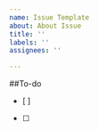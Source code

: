 ```yaml
---
name: Issue Template
about: About Issue
title: ''
labels: ''
assignees: ''

---
```


##To-do
- [ ]
- [ ]
